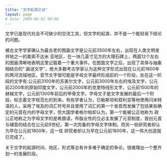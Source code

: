 ```yaml
---
title: "文字起源之谜"
layout: page
# date: 2099-06-02 00:00
---
```


文字已是现代社会不可缺少的交流工具，但文字的起源，并不是一个能轻易下结论的问题。

被古文字学家确认为最古老的图画文字是公元前3500年左右，出现在人类文明发祥地之一的美索不达米
亚地区，在一块几英寸见方的大理石碑上，两面12个左右的图画清晰地表明这里记载着一个重大事件。在图面文字之后，出现了具体与抽象相结合的“
画谜文字”，绝大多数考古学家认为这种文字形式出现在公元前1800年的两河流域地区。音节文字很可能是字母文字最终形成前的一个阶段，处在这一阶段的文字有:公元前3100年的苏美尔文字，公元前3000年左右的埃及文字，公元前2200年的原始印度文字，公元前2000年的克里特线形文字，公元前1500年的赫梯文字，公元前1300年前后的甲骨文字。字母文子是文字发展的最后一个阶段，标志着文字规范化的到来。有些学者认为，已勒斯坦和叙利亚等地使用闪米特语的人，采用了埃及的词汇符号并且使用了词汇的第一个发音而发展了包括某些确定的元音在内的字母文字，但大国学者格尔帕却认为，第一个能被公正地称为
政公正地称之为字母文字的是希腊语，布脂业性的立必主发展了元音制度，首创元首与辅音的结合在公元前9世纪，第一次完备的字母文字体制。而另一些研究者却认为早在公元前1800年，这一佳
研究者却认为早在公元前1800年，这一伟大创造就已完成了。

关于文字的起源时间、地区、形式等总有许多难于确定的争论，很难理出一个整齐划一的发展阶段。

